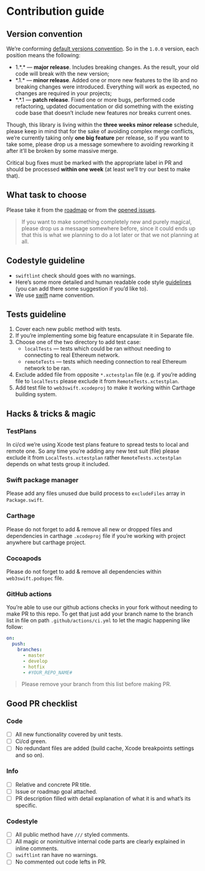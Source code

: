 # Contribution guide
## Version convention
We’re conforming [default versions convention](https://semver.org/).
So in the `1.0.0` version, each position means the following:
- 1.\*.* — **major release**. Includes breaking changes. As the result, your old code will break with the new version;
- \*.1.* — **minor release**. Added one or more new features to the lib and no breaking changes were introduced. Everything will work as expected, no changes are required in your projects;
- \*.*.1 — **patch release**. Fixed one or more bugs, performed code refactoring, updated documentation or did something with the existing code base that doesn’t include new features nor breaks current ones.

Though, this library is living within the **three weeks minor release** schedule, please keep in mind that for the sake of avoiding complex merge conflicts, we’re currently taking only **one big feature** per release, so if you want to take some, please drop us a message somewhere to avoiding reworking it after it’ll be broken by some massive merge.

Critical bug fixes must be marked with the appropriate label in PR and should be processed **within one week** (at least we’ll try our best to make that).

## What task to choose
Please take it from the [roadmap](https://hackmd.io/G5znP3xAQY-BVc1X8Y1jSg) or from the [opened issues](https://github.com/skywinder/web3swift/issues?q=is:issue+is:open+sort:updated-desc "").

> If you want to make something completely new and purely magical, please drop us a message somewhere before, since it could ends up that this is what we planning to do a lot later or that we not planning at all.

## Codestyle guideline
- `swiftlint` check should goes with no warnings.
- Here’s some more detailed and human readable code style [guidelines](https://hackmd.io/8bACoAnTSsKc55Os596yCg "") (you can add there some suggestion if you’d like to).
- We use [swift](https://www.swift.org/documentation/api-design-guidelines/ "") name convention.
## Tests guideline
1. Cover each new public method with tests.
2. If you’re implementing some big feature encapsulate it in Separate file.
3. Choose one of the two directory to add test case:
	* `localTests` — tests which could be ran without needing to connecting to real Ethereum network.
	* `remoteTests` — tests which needing connection to real Ethereum network to be ran.
4. Exclude added file from opposite `*.xctestplan` file (e.g. if you’re adding file to `localTests` please exclude it from `RemoteTests.xctestplan`.
5. Add test file to `web3swift.xcodeproj` to make it working within Carthage building system.

## Hacks & tricks & magic
### TestPlans
In ci/cd we’re using Xcode test plans feature to spread tests to local and remote one. So any time you’re adding any new test suit (file) please exclude it from `LocalTests.xctestplan` rather `RemoteTests.xctestplan` depends on what tests group it included.
### Swift package manager
Please add any files unused due build process to `excludeFiles` array in `Package.swift`.
### Carthage
Please do not forget to add & remove all new or dropped files and dependencies in carthage `.xcodeproj` file if you’re working with project anywhere but carthage project.
### Cocoapods
Please do not forget to add & remove all dependencies within `web3swift.podspec` file.
### GitHub actions
You’re able to use our github actions checks in your fork without needing to make PR to this repo. To get that just add your branch name to the branch list in file on path `.github/actions/ci.yml` to let the magic happening like follow:

```yml
on:
  push:
    branches:
      - master
      - develop
      - hotfix
      - #YOUR_REPO_NAME#
```

> Please remove your branch from this list before making PR.

## Good PR checklist
### Code
- [ ] All new functionality covered by unit tests.
- [ ] Ci/cd green.
- [ ] No redundant files are added (build cache, Xcode breakpoints settings and so on).

### Info
- [ ] Relative and concrete PR title.
- [ ] Issue or roadmap goal attached.
- [ ] PR description filled with detail explanation of what it is and what’s its specific.

### Codestyle
- [ ] All public method have `///` styled comments.
- [ ] All magic or nonintuitive internal code parts are clearly explained in inline comments.
- [ ] `swiftlint` ran have no warnings.
- [ ] No commented out code lefts in PR.
